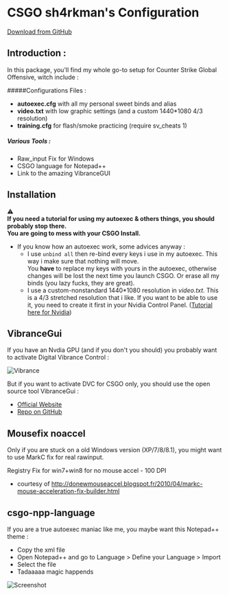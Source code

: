 
# CSGO sh4rkman's Configuration
[Download from GitHub](https://github.com/sh4rkman/CSGO_CONFIG/archive/master.zip "Dowload!")  


## Introduction :


In this package, you'll find my whole go-to setup for Counter Strike Global Offensive, witch include :  

#####Configurations Files :
- **autoexec.cfg** with all my personal sweet binds and alias
- **video.txt** with low graphic settings (and a custom 1440*1080 4/3 resolution)
- **training.cfg** for flash/smoke practicing (require sv_cheats 1)  

##### Various Tools :  
- Raw_input Fix for Windows
- CSGO language for Notepad++  
- Link to the amazing VibranceGUI


## Installation  

:warning:  
**If you need a tutorial for using my autoexec & others things, you should probably stop there.  
You are going to mess with your CSGO Install.**  

- If you know how an autoexec work, some advices anyway :  
  -  I use `unbind all` then re-bind every keys i use in my autoexec. This way i make sure that nothing will move.   
  You **have** to replace my keys with yours in the autoexec, otherwise changes will be lost the next time you launch CSGO. Or erase all my binds (you lazy fucks, they are great).
  -  I use a custom-nonstandard 1440\*1080 resolution in *video.txt*. This is a 4/3 stretched resolution that i like.
  If you want to be able to use it, you need to create it first in your Nvidia Control Panel. ([Tutorial here for Nvidia](http://www.nvidia.com/object/custom_resolutions.html))
  

## VibranceGui

If you have an Nvdia GPU (and if you don't you should) you probably want to activate Digital Vibrance Control :

![Vibrance](http://i.imgur.com/ZnDDuFC.png?1)

  
But if you want to activate DVC for CSGO only, you should use the open source tool VibranceGui :

- [Official Website](http://vibrancegui.com/ "Dowload")  
- [Repo on GitHub](https://github.com/juvlarN "Code")  


## Mousefix noaccel

Only if you are stuck on a old Windows version  (XP/7/8/8.1), you might want to use MarkC fix for real rawinput.  

Registry Fix for win7+win8 for no mouse accel - 100 DPI
- courtesy of http://donewmouseaccel.blogspot.fr/2010/04/markc-mouse-acceleration-fix-builder.html


## csgo-npp-language 


If you are a true autoexec maniac like me, you maybe want this Notepad++ theme :
- Copy the xml file
- Open Notepad++ and go to Language > Define your Language > Import
- Select the file
- Tadaaaaa magic happends

![Screenshot](http://i.imgur.com/a697ncN.png)

